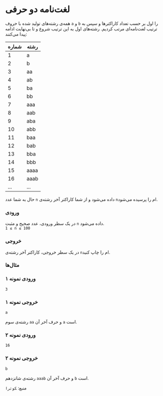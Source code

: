# لغت‌نامه دو حرفی
همه‌ی رشته‌های تولید شده با حروف `a` و `b` را اول بر حسب تعداد کاراکترها و سپس به ترتیب لغت‌نامه‌ای مرتب کردیم. رشته‌های اول به این ترتیب شروع و تا بی‌نهایت ادامه پیدا می‌کنند:  

| شماره | رشته   |
|-------|--------|
| 1     | a      |
| 2     | b      |
| 3     | aa     |
| 4     | ab     |
| 5     | ba     |
| 6     | bb     |
| 7     | aaa    |
| 8     | aab    |
| 9     | aba    |
| 10    | abb    |
| 11    | baa    |
| 12    | bab    |
| 13    | bba    |
| 14    | bbb    |
| 15    | aaaa   |
| 16    | aaab   |
| ...   | ...    |

حال به شما عدد `n` داده می‌شود و از شما کاراکتر آخر رشته‌ی `n`ام را پرسیده می‌شود.

### ورودی
در یک سطر ورودی، عدد صحیح و مثبت `n` داده می‌شود.  
`1 ≤ n ≤ 100`

### خروجی
در یک سطر خروجی، کاراکتر آخر رشته‌ی `n`ام را چاپ کنید.

### مثال‌ها

### ورودی نمونه ۱
```text
3
```
### خروجی نمونه ۱
```text
a
```
رشته‌ی سوم `aa` و حرف آخر آن `a` است.

### ورودی نمونه ۲
```text
16
```
### خروجی نمونه ۲
```text
b
```
رشته‌ی شانزدهم `aaab` و حرف آخر آن `b` است.

منبع: ‍‍`کوئرا`
